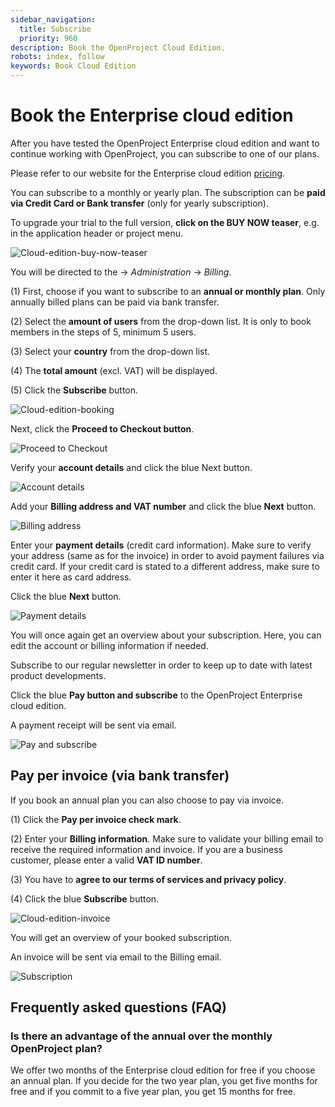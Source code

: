 ```yaml
---
sidebar_navigation:
  title: Subscribe
  priority: 960
description: Book the OpenProject Cloud Edition.
robots: index, follow
keywords: Book Cloud Edition
---
```

# Book the Enterprise cloud edition

After you have tested the OpenProject Enterprise cloud edition and want to continue working with OpenProject, you can subscribe to one of our plans.

Please refer to our website for the Enterprise cloud edition [pricing](https://www.openproject.org/pricing/).

You can subscribe to a monthly or yearly plan. The subscription can be **paid via Credit Card or Bank transfer** (only for yearly subscription).



To upgrade your trial to the full version, **click on the BUY NOW teaser**, e.g. in the application header or project menu.

![Cloud-edition-buy-now-teaser](Cloud-edition-buy-now-teaser.png)

You will be directed to the -> *Administration* -> *Billing*.

(1) First, choose if you want to subscribe to an **annual or monthly plan**. Only annually billed plans can be paid via bank transfer.

(2) Select the **amount of users** from the drop-down list. It is only to book members in the steps of 5, minimum 5 users.

(3) Select your **country** from the drop-down list.

(4) The **total amount** (excl. VAT) will  be displayed.

(5) Click the **Subscribe** button.

![Cloud-edition-booking](Cloud-edition-booking.png)

Next, click the **Proceed to Checkout button**.

![Proceed to Checkout](image-20200115140341853.png)

Verify your **account details** and click the blue Next button.

![Account details](image-20200115140444053.png)

Add your **Billing address and VAT number** and click the blue **Next** button.

![Billing address](image-20200115140630463.png)

Enter your **payment details** (credit card information). Make sure to verify your address (same as for the invoice) in order to avoid payment failures via credit card. If your credit card is stated to a different address, make sure to enter it here as card address.

Click the blue **Next** button.

![Payment details](image-20200115140927046.png)

You will once again get an overview about your subscription. 
Here, you can edit the account or billing information if needed.

Subscribe to our regular newsletter in order to keep up to date with latest product developments.

Click the blue **Pay button and subscribe** to the OpenProject Enterprise cloud edition.

A payment receipt will be sent via email.

![Pay and subscribe](image-20200115141131383.png)

## Pay per invoice (via bank transfer)

If you book an annual plan you can also choose to pay via invoice.

(1) Click the **Pay per invoice check mark**.

(2) Enter your **Billing information**. Make sure to validate your billing email to receive the required information and invoice.
If you are a business customer, please enter a valid **VAT ID number**.

(3) You have to **agree to our terms of services and privacy policy**.

(4) Click the blue **Subscribe** button.

 ![Cloud-edition-invoice](Cloud-edition-invoice.png)

You will get an overview of your booked subscription.

An invoice will be sent via email to the Billing email.

![Subscription](image-20200115141724205.png)

## Frequently asked questions (FAQ)

### Is there an advantage of the annual over the monthly OpenProject plan?

We offer two months of the Enterprise cloud edition for free if you choose an annual plan. If you decide for the two year plan, you get five months for free and if you commit to a five year plan, you get 15 months for free.
